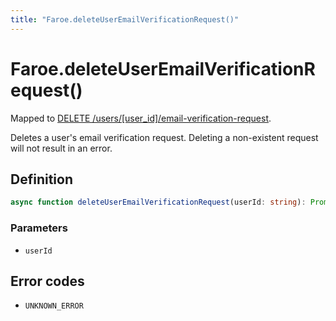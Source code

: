 ```yaml
---
title: "Faroe.deleteUserEmailVerificationRequest()"
---
```


# Faroe.deleteUserEmailVerificationRequest()

Mapped to [DELETE /users/\[user_id\]/email-verification-request](/reference/rest/endpoints/delete_users_userid_email-verification-request).

Deletes a user's email verification request. Deleting a non-existent request will not result in an error.

## Definition

```ts
async function deleteUserEmailVerificationRequest(userId: string): Promise<void>
```

### Parameters

- `userId`

## Error codes

- `UNKNOWN_ERROR`
